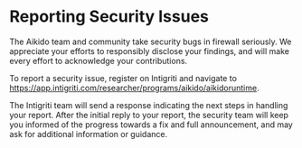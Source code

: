 # Reporting Security Issues

The Aikido team and community take security bugs in firewall seriously. We appreciate your efforts to responsibly disclose your findings, and will make every effort to acknowledge your contributions.

To report a security issue, register on Intigriti and navigate to https://app.intigriti.com/researcher/programs/aikido/aikidoruntime.

The Intigriti team will send a response indicating the next steps in handling your report. After the initial reply to your report, the security team will keep you informed of the progress towards a fix and full announcement, and may ask for additional information or guidance.

